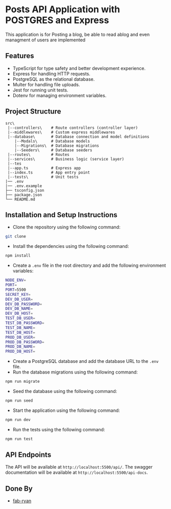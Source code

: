 # Posts API  Application with POSTGRES and Express
This application is for Posting a blog, be able to read ablog and even managment of users are implemented

## Features
 - TypeScript for type safety and better development experience.
 - Express for handling HTTP requests.
 - PostgreSQL as the relational database.
 - Multer for handling file uploads.
 - Jest for running unit tests.
 - Dotenv for managing environment variables.
  
## Project Structure

```
src\
 |--controllers\    # Route controllers (controller layer)
 |--middlewares\    # Custom express middlewares
 |--database\       # Database connection and model definitions
    |--Modals\      # Database models
    |--Migrations\  # Database migrations
    |--Seeders\     # Database seeders
 |--routes\         # Routes
 |--services\       # Business logic (service layer)
 |--tes
 |--app.ts          # Express app
 |--index.ts        # App entry point
 |--tests\          # Unit tests
|── .env
|── .env.example
├── tsconfig.json
├── package.json
└── README.md
```


## Installation and Setup Instructions
- Clone the repository using the following command:
```bash 
git clone 
```
- Install the dependencies using the following command:
```bash
npm install
```
- Create a `.env` file in the root directory and add the following environment variables:
```bash
NODE_ENV=
PORT=
PORT=5500
SECRET_KEY=
DEV_DB_USER=
DEV_DB_PASSWORD=
DEV_DB_NAME=
DEV_DB_HOST=
TEST_DB_USER=
TEST_DB_PASSWORD=
TEST_DB_NAME=
TEST_DB_HOST=
PROD_DB_USER=
PROD_DB_PASSWORD=
PROD_DB_NAME=
PROD_DB_HOST=
```
- Create a PostgreSQL database and add the database URL to the `.env` file.
- Run the database migrations using the following command:
```bash
npm run migrate
```
- Seed the database using the following command:
```bash
npm run seed
```

- Start the application using the following command:
```bash
npm run dev
```
- Run the tests using the following command:
```bash
npm run test
```

## API Endpoints
The API will be available at `http://localhost:5500/api/`.
The swagger documentation will be available at `http://localhost:5500/api-docs`.


## Done By 
- [fab-ryan](https://github.com/fab-ryan)
